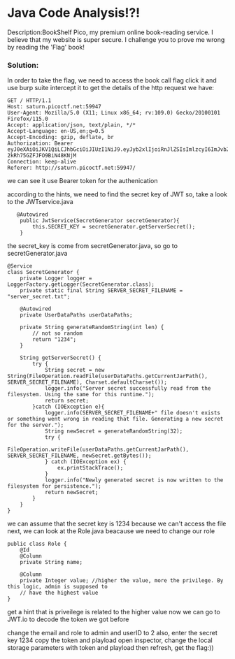 # Java Code Analysis!?!
Description:BookShelf Pico, my premium online book-reading service.
I believe that my website is super secure. I challenge you to prove me wrong by reading the 'Flag' book!

### Solution:
In order to take the flag, we need to access the book call flag
click it and use burp suite intercept it to get the details of the http request
we have:
```
GET / HTTP/1.1
Host: saturn.picoctf.net:59947
User-Agent: Mozilla/5.0 (X11; Linux x86_64; rv:109.0) Gecko/20100101 Firefox/115.0
Accept: application/json, text/plain, */*
Accept-Language: en-US,en;q=0.5
Accept-Encoding: gzip, deflate, br
Authorization: Bearer eyJ0eXAiOiJKV1QiLCJhbGciOiJIUzI1NiJ9.eyJyb2xlIjoiRnJlZSIsImlzcyI6ImJvb2tzaGVsZiIsImV4cCI6MTczNDE3NzgwNSwiaWF0IjoxNzMzNTczMDA1LCJ1c2VySWQiOjEsImVtYWlsIjoidXNlciJ9.GyRgZUnVOIyRDlpG745Z-2kRh75GZFJFO9BiN48KNjM
Connection: keep-alive
Referer: http://saturn.picoctf.net:59947/
```
we can see it use Bearer token for the authenication

according to the hints, we need to find the secret key of JWT
so, take a look to the JWTservice.java 
```
   @Autowired
    public JwtService(SecretGenerator secretGenerator){
        this.SECRET_KEY = secretGenerator.getServerSecret();
    }
```
the secret_key is come from secretGenerator.java, so go to secretGenerator.java
```
@Service
class SecretGenerator {
    private Logger logger = LoggerFactory.getLogger(SecretGenerator.class);
    private static final String SERVER_SECRET_FILENAME = "server_secret.txt";

    @Autowired
    private UserDataPaths userDataPaths;

    private String generateRandomString(int len) {
        // not so random
        return "1234";
    }

    String getServerSecret() {
        try {
            String secret = new String(FileOperation.readFile(userDataPaths.getCurrentJarPath(), SERVER_SECRET_FILENAME), Charset.defaultCharset());
            logger.info("Server secret successfully read from the filesystem. Using the same for this runtime.");
            return secret;
        }catch (IOException e){
            logger.info(SERVER_SECRET_FILENAME+" file doesn't exists or something went wrong in reading that file. Generating a new secret for the server.");
            String newSecret = generateRandomString(32);
            try {
                FileOperation.writeFile(userDataPaths.getCurrentJarPath(), SERVER_SECRET_FILENAME, newSecret.getBytes());
            } catch (IOException ex) {
                ex.printStackTrace();
            }
            logger.info("Newly generated secret is now written to the filesystem for persistence.");
            return newSecret;
        }
    }
}
```
we can assume that the secret key is 1234 because we can't access the file
next, we can look at the Role.java beacause we need to change our role
```
public class Role {
    @Id
    @Column
    private String name;

    @Column
    private Integer value; //higher the value, more the privilege. By this logic, admin is supposed to
    // have the highest value
}
```
get a hint that is priveilege is related to the higher value
now we can go to JWT.io to decode the token we got before

change the email and role to admin and userID to 2
also, enter the secret key 1234
copy the token and playload
open inspector, change the local storage parameters with token and playload
then refresh, get the flag:))

